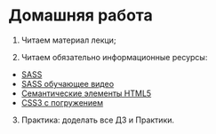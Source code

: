 ﻿# Домашняя работа


1. Читаем материал лекци; 

2. Читаем обязательно информационные ресурсы:
 * [SASS](https://sass-scss.ru/guide/)
 * [SASS обучающее видео](https://www.youtube.com/watch?v=H4cG4tbc-xQ)
 * [Семантические элементы HTML5](https://html5book.ru/html5-semantic-elements/)	
 * [CSS3 с погружением](https://habr.com/post/137348/)



3. Практика: доделать все ДЗ и Практики.


 


